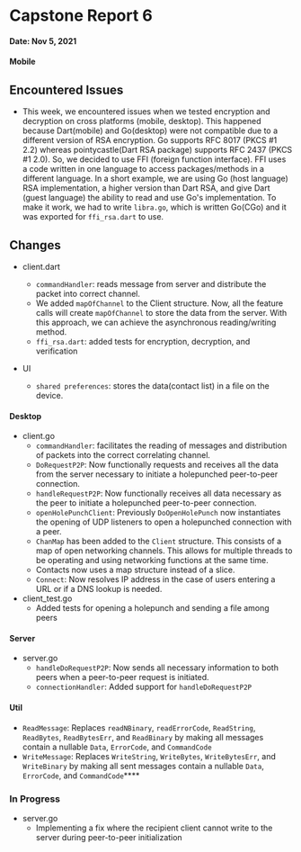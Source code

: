 # Capstone Report 6

#### Date: Nov 5, 2021



#### **Mobile**
 ## Encountered Issues ##
  - This week, we encountered issues when we tested encryption and decryption on cross platforms (mobile, desktop). This happened because Dart(mobile) and Go(desktop) were not compatible due to a different version of RSA encryption. Go supports RFC 8017 (PKCS #1 2.2) whereas pointycastle(Dart RSA package) supports RFC 2437 (PKCS #1 2.0). So, we decided to use FFI (foreign function interface). FFI uses a code written in one language to access packages/methods in a different language. In a short example, we are using Go (host language) RSA implementation, a higher version than Dart RSA, and give Dart (guest language) the ability to read and use Go's implementation. To make it work, we had to write `libra.go`, which is written Go(CGo) and it was exported for `ffi_rsa.dart` to use.

## Changes ##
- client.dart
  - `commandHandler`: reads message from server and distribute the packet into correct channel.
  - We added `mapOfChannel` to the Client structure. Now, all the feature calls will create `mapOfChannel` to store the data from the server. With this approach, we can achieve the asynchronous reading/writing method. 
  - `ffi_rsa.dart`: added tests for encryption, decryption, and verification

- UI
  - `shared preferences`: stores the data(contact list) in a file on the device.



#### **Desktop**
- client.go
  - `commandHandler`: facilitates the reading of messages and distribution of packets into the correct correlating channel.
  - `DoRequestP2P`: Now functionally requests and receives all the data from the server necessary to initiate a holepunched peer-to-peer connection.
  - `handleRequestP2P`: Now functionally receives all data necessary as the peer to initiate a holepunched peer-to-peer connection.
  - `openHolePunchClient`: Previously `DoOpenHolePunch` now instantiates the opening of UDP listeners to open a holepunched connection with a peer. 
  - `ChanMap` has been added to the `Client` structure. This consists of a map of open networking channels. This allows for multiple threads to be operating and using networking functions at the same time.
  - Contacts now uses a map structure instead of a slice.
  - `Connect`: Now resolves IP address in the case of users entering a URL or if a DNS lookup is needed.
- client_test.go
  - Added tests for opening a holepunch and sending a file among peers

#### **Server**
- server.go
  - `handleDoRequestP2P`: Now sends all necessary information to both peers when a peer-to-peer request is initiated.
  - `connectionHandler`: Added support for `handleDoRequestP2P`

#### **Util**
  - `ReadMessage`: Replaces `readNBinary`, `readErrorCode`, `ReadString`, `ReadBytes`, `ReadBytesErr`, and `ReadBinary` by making all messages contain a nullable `Data`, `ErrorCode`, and `CommandCode`  
  - `WriteMessage`: Replaces `WriteString`, `WriteBytes`, `WriteBytesErr`, and `WriteBinary` by making all sent messages contain a nullable `Data`, `ErrorCode`, and `CommandCode`****

### In Progress

- server.go
  - Implementing a fix where the recipient client cannot write to the server during peer-to-peer initialization
